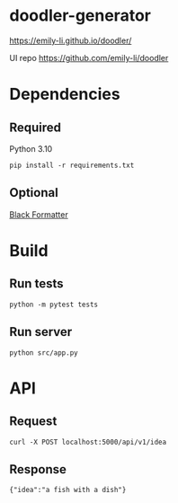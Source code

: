 # doodler-generator

https://emily-li.github.io/doodler/

UI repo https://github.com/emily-li/doodler

# Dependencies

## Required

Python 3.10

`pip install -r requirements.txt`

## Optional

[Black Formatter](https://marketplace.visualstudio.com/items?itemName=ms-python.black-formatter)

# Build

## Run tests
`python -m pytest tests`

## Run server
`python src/app.py`

# API

## Request
`curl -X POST localhost:5000/api/v1/idea`

## Response
`{"idea":"a fish with a dish"}`
